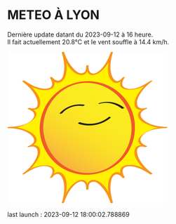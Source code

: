 # METEO À LYON

Dernière update datant du 2023-09-12 à 16 heure.  
Il fait actuellement 20.8°C et le vent souffle à 14.4 km/h.      

![](./.github/sun.png)

last launch : 2023-09-12 18:00:02.788869
